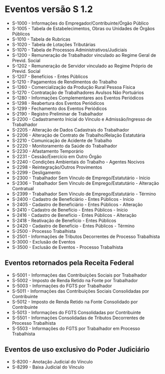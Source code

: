 # Eventos versão S 1.2

- S-1000 - Informações do Empregador/Contribuinte/Órgão Público
- S-1005 - Tabela de Estabelecimentos, Obras ou Unidades de Órgãos Públicos
- S-1010 - Tabela de Rubricas
- S-1020 - Tabela de Lotações Tributárias
- S-1070 - Tabela de Processos Administrativos/Judiciais
- S-1200 - Remuneração de Trabalhador vinculado ao Regime Geral de Previd. Social
- S-1202 - Remuneração de Servidor vinculado ao Regime Próprio de Previd. Social
- S-1207 - Benefícios - Entes Públicos
- S-1210 - Pagamentos de Rendimentos do Trabalho
- S-1260 - Comercialização da Produção Rural Pessoa Física
- S-1270 - Contratação de Trabalhadores Avulsos Não Portuários
- S-1280 - Informações Complementares aos Eventos Periódicos
- S-1298 - Reabertura dos Eventos Periódicos
- S-1299 - Fechamento dos Eventos Periódicos
- S-2190 - Registro Preliminar de Trabalhador
- S-2200 - Cadastramento Inicial do Vínculo e Admissão/Ingresso de Trabalhador
- S-2205 - Alteração de Dados Cadastrais do Trabalhador
- S-2206 - Alteração de Contrato de Trabalho/Relação Estatutária
- S-2210 - Comunicação de Acidente de Trabalho
- S-2220 - Monitoramento da Saúde do Trabalhador
- S-2230 - Afastamento Temporário
- S-2231 - Cessão/Exercício em Outro Órgão
- S-2240 - Condições Ambientais do Trabalho - Agentes Nocivos
- S-2298 - Reintegração/Outros Provimentos
- S-2299 - Desligamento
- S-2300 - Trabalhador Sem Vínculo de Emprego/Estatutário - Início
- S-2306 - Trabalhador Sem Vínculo de Emprego/Estatutário - Alteração Contratual
- S-2399 - Trabalhador Sem Vínculo de Emprego/Estatutário - Término
- S-2400 - Cadastro de Beneficiário - Entes Públicos - Início
- S-2405 - Cadastro de Beneficiário - Entes Públicos - Alteração
- S-2410 - Cadastro de Benefício - Entes Públicos - Início
- S-2416 - Cadastro de Benefício - Entes Públicos - Alteração
- S-2418 - Reativação de Benefício - Entes Públicos
- S-2420 - Cadastro de Benefício - Entes Públicos - Término
- S-2500 - Processo Trabalhista
- S-2501 - Informações de Tributos Decorrentes de Processo Trabalhista
- S-3000 - Exclusão de Eventos
- S-3500 - Exclusão de Eventos - Processo Trabalhista

## Eventos retornados pela Receita Federal

- S-5001 - Informações das Contribuições Sociais por Trabalhador
- S-5002 - Imposto de Renda Retido na Fonte por Trabalhador
- S-5003 - Informações do FGTS por Trabalhador
- S-5011 - Informações das Contribuições Sociais Consolidadas por Contribuinte
- S-5012 - Imposto de Renda Retido na Fonte Consolidado por Contribuinte
- S-5013 - Informações do FGTS Consolidadas por Contribuinte
- S-5501 - Informações Consolidadas de Tributos Decorrentes de Processo Trabalhista
- S-5503 - Informações do FGTS por Trabalhador em Processo Trabalhista

## Eventos de uso exclusivo do Poder Judiciário

- S-8200 - Anotação Judicial do Vínculo
- S-8299 - Baixa Judicial do Vínculo
